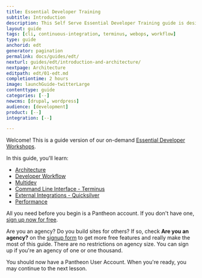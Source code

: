 ```yaml
---
title: Essential Developer Training
subtitle: Introduction
description: This Self Serve Essential Developer Training guide is designed to help any Pantheon user quickly master workflow and tooling
layout: guide
tags: [cli, continuous-integration, terminus, webops, workflow]
type: guide
anchorid: edt
generator: pagination
permalink: docs/guides/edt/
nexturl: guides/edt/introduction-and-architecture/
nextpage: Architecture
editpath: edt/01-edt.md
completiontime: 2 hours
image: launchGuide-twitterLarge
contenttype: guide
categories: [--]
newcms: [drupal, wordpress]
audience: [development]
product: [--]
integration: [--]

---
```


Welcome! This is a guide version of our on-demand [Essential Developer Workshops](https://pantheon.io/workshops?docs).


In this guide, you'll learn:

- [Architecture](/guides/edt/introduction-and-architecture)
- [Developer Workflow](/guides/edt/developer-workflow)
- [Multidev](/guides/edt/multidev)
- [Command Line Interface - Terminus](/guides/edt/terminus-cli)
- [External Integrations - Quicksilver](/guides/edt/external-integrations)
- [Performance](/guides/edt/performance)

All you need before you begin is a Pantheon account. If you don't have one, [sign up now for free](https://pantheon.io/register?docs).

<Alert title="Note" type="info">

Are you an agency? Do you build sites for others? If so, check **Are you an agency?** on the [signup form](https://pantheon.io/register?docs) to get more free features and really make the most of this guide. There are no restrictions on agency size. You can sign up if you're an agency of one or one thousand.

</Alert>

You should now have a Pantheon User Account. When you're ready, you may continue to the next lesson.
